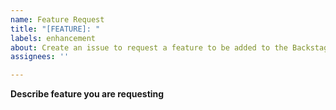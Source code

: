 ```yaml
---
name: Feature Request
title: "[FEATURE]: "
labels: enhancement
about: Create an issue to request a feature to be added to the Backstage IDP.
assignees: ''

---
```


**Describe feature you are requesting**

